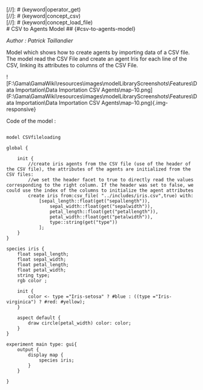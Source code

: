 [//]: # (keyword|operator_csv_file)
<div class='gama-keyword-style' id ='160_0_248_operator-csv-file'></div>
[//]: # (keyword|operator_get)
<div class='gama-keyword-style' id ='160_1_308_operator-get'></div>
[//]: # (keyword|concept_csv)
<div class='gama-keyword-style' id ='160_2_26_concept-csv'></div>
[//]: # (keyword|concept_load_file)
<div class='gama-keyword-style' id ='160_3_65_concept-load-file'></div>
# CSV to Agents Model ## {#csv-to-agents-model}


_Author :  Patrick Taillandier_

Model which shows how to create agents by importing data of a CSV file. The model read the CSV File and create an agent Iris for each line of the CSV, linking its attributes to columns of the CSV File. 


![F:\Gama\GamaWiki\resources\images\modelLibraryScreenshots\Features\Data Importation\Data Importation CSV Agents\map-10.png](F:\Gama\GamaWiki\resources\images\modelLibraryScreenshots\Features\Data Importation\Data Importation CSV Agents\map-10.png){.img-responsive}

Code of the model : 

```

model CSVfileloading

global {
	
	init {
		//create iris agents from the CSV file (use of the header of the CSV file), the attributes of the agents are initialized from the CSV files: 
		//we set the header facet to true to directly read the values corresponding to the right column. If the header was set to false, we could use the index of the columns to initialize the agent attributes
		create iris from:csv_file( "../includes/iris.csv",true) with:
			[sepal_length::float(get("sepallength")), 
				sepal_width::float(get("sepalwidth")), 
				petal_length::float(get("petallength")),
				petal_width::float(get("petalwidth")), 
				type::string(get("type"))
			];	
	}
}

species iris {
	float sepal_length;
	float sepal_width;
	float petal_length;
	float petal_width;
	string type;
	rgb color ;
	
	init {
		color <- type ="Iris-setosa" ? #blue : ((type ="Iris-virginica") ? #red: #yellow);
	}
	
	aspect default {
		draw circle(petal_width) color: color; 
	}
}

experiment main type: gui{
	output {
		display map {
			species iris;
		}
	}
	
}
```